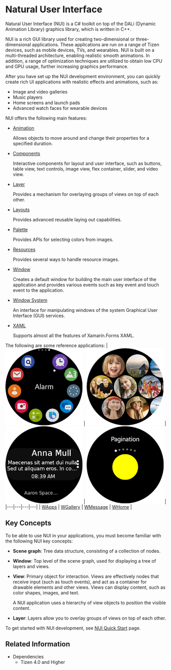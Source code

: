# Natural User Interface

Natural User Interface (NUI) is a C\# toolkit on top of the DALi (Dynamic Animation Library) graphics library, which is written in C++.

NUI is a rich GUI library used for creating two-dimensional or three-dimensional applications. These applications are run on a range of Tizen devices, such as mobile devices, TVs, and wearables. NUI is built on a multi-threaded architecture, enabling realistic smooth animations. In addition, a range of optimization techniques are utilized to obtain low CPU and GPU usage, further increasing graphics performance.

After you have set up the NUI development environment, you can quickly create rich UI applications with realistic effects and animations, such as:  

-   Image and video galleries
-   Music players
-   Home screens and launch pads
-   Advanced watch faces for wearable devices

NUI offers the following main features:

- [Animation](animation.md)

  Allows objects to move around and change their properties for a specified duration.

- [Components](ui-components.md)

  Interactive components for layout and user interface, such as buttons, table view, text controls, image view, flex container, slider, and video view.

- [Layer](layer.md)

  Provides a mechanism for overlaying groups of views on top of each other.

- [Layouts](layouts.md)

  Provides advanced reusable laying out capabilities.

- [Palette](palette.md)

  Provides APIs for selecting colors from images.

- [Resources](resources.md)

  Provides several ways to handle resource images.

- [Window](window.md)

  Creates a default window for building the main user interface of the application and provides various events such as key event and touch event to the application.

- [Window System](tizenshell.md)

  An interface for manipulating windows of the system Graphical User Interface (GUI) services.

- [XAML](xaml/xaml-overview.md)

  Supports almost all the features of Xamarin.Forms XAML.

The following are some reference applications:
| ![WApps](./media/sample_wapps.png) | ![WGallery](./media/sample_wgallery.png) | ![WMessage](./media/sample_wmessage.png) | ![WHome](./media/sample_whome.png) |
|---|---|---|---|
| [WApps](https://github.com/dalihub/nui-demo/tree/master/wearable-samples/ReferenceApplication/WApps) | [WGallery](https://github.com/dalihub/nui-demo/tree/master/wearable-samples/ReferenceApplication/WGallery) | [WMessage](https://github.com/dalihub/nui-demo/tree/master/wearable-samples/ReferenceApplication/WMessage) | [WHome](https://github.com/dalihub/nui-demo/tree/master/wearable-samples/ReferenceApplication/WHome) |

<a name="concepts"></a>
## Key Concepts

To be able to use NUI in your applications, you must become familiar with the following NUI key concepts:

-   **Scene graph**: Tree data structure, consisting of a collection of nodes.
-   **Window**: Top level of the scene graph, used for displaying a tree of layers and views.
-   **View**: Primary object for interaction. Views are effectively nodes that receive input (such as touch events), and act as a container for drawable elements and other views. Views can display content, such as color shapes, images, and text.

    A NUI application uses a hierarchy of view objects to position the visible content.

-   **Layer**: Layers allow you to overlay groups of views on top of each other.

To get started with NUI development, see [NUI Quick Start](../../../get-started/first-app.md) page.

## Related Information
- Dependencies
  -   Tizen 4.0 and Higher

